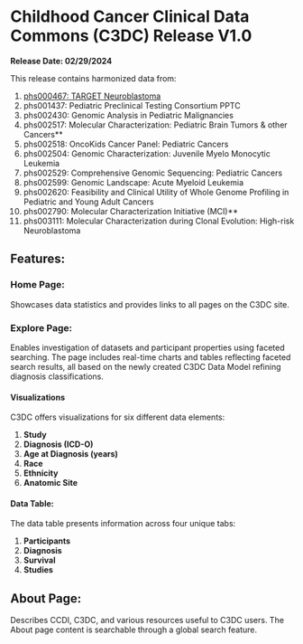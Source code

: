 # Childhood Cancer Clinical Data Commons (C3DC) Release V1.0
**Release Date: 02/29/2024**

This release contains harmonized data from:

1. <a href="https://statics.teams.cdn.office.net/evergreen-assets/safelinks/1/atp-safelinks.html">phs000467: TARGET Neuroblastoma</a>
2. phs001437: Pediatric Preclinical Testing Consortium PPTC
3. phs002430: Genomic Analysis in Pediatric Malignancies
4. phs002517: Molecular Characterization: Pediatric Brain Tumors & other Cancers**
5. phs002518: OncoKids Cancer Panel: Pediatric Cancers
6. phs002504: Genomic Characterization: Juvenile Myelo Monocytic Leukemia
7. phs002529: Comprehensive Genomic Sequencing: Pediatric Cancers
8. phs002599: Genomic Landscape: Acute Myeloid Leukemia
9. phs002620: Feasibility and Clinical Utility of Whole Genome Profiling in Pediatric and Young Adult Cancers
10. phs002790: Molecular Characterization Initiative (MCI)**
11. phs003111: Molecular Characterization during Clonal Evolution: High-risk Neuroblastoma

## Features:

### Home Page:
Showcases data statistics and provides links to all pages on the C3DC site.

### Explore Page:
Enables investigation of datasets and participant properties using faceted searching. The page includes real-time charts and tables reflecting faceted search results, all based on the newly created C3DC Data Model refining diagnosis classifications.

#### Visualizations

C3DC offers visualizations for six different data elements:

1. **Study**
2. **Diagnosis (ICD-O)**
3. **Age at Diagnosis (years)**
4. **Race**
5. **Ethnicity**
6. **Anatomic Site**

#### Data Table:
The data table presents information across four unique tabs:
1. **Participants**
2. **Diagnosis**
3. **Survival**
4. **Studies**

## About Page:
Describes CCDI, C3DC, and various resources useful to C3DC users. The About page content is searchable through a global search feature.
